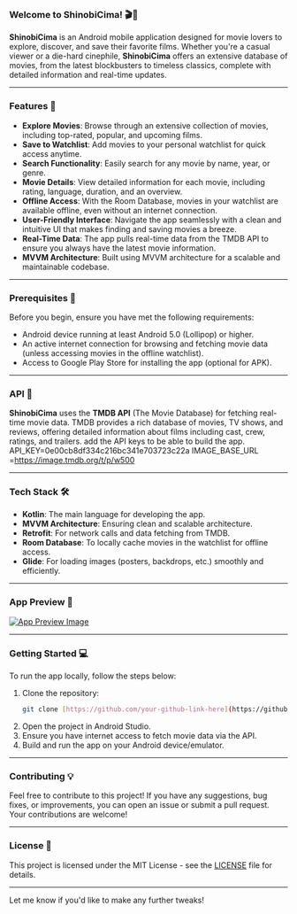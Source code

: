 

### Welcome to **ShinobiCima**! 🎬🍿  

**ShinobiCima** is an Android mobile application designed for movie lovers to explore, discover, and save their favorite films. Whether you're a casual viewer or a die-hard cinephile, **ShinobiCima** offers an extensive database of movies, from the latest blockbusters to timeless classics, complete with detailed information and real-time updates.  

---

### Features 🌟  

- **Explore Movies**: Browse through an extensive collection of movies, including top-rated, popular, and upcoming films.
- **Save to Watchlist**: Add movies to your personal watchlist for quick access anytime.
- **Search Functionality**: Easily search for any movie by name, year, or genre.
- **Movie Details**: View detailed information for each movie, including rating, language, duration, and an overview.
- **Offline Access**: With the Room Database, movies in your watchlist are available offline, even without an internet connection.
- **User-Friendly Interface**: Navigate the app seamlessly with a clean and intuitive UI that makes finding and saving movies a breeze.
- **Real-Time Data**: The app pulls real-time data from the TMDB API to ensure you always have the latest movie information.
- **MVVM Architecture**: Built using MVVM architecture for a scalable and maintainable codebase.

---

### Prerequisites 🎯  
Before you begin, ensure you have met the following requirements:
- Android device running at least Android 5.0 (Lollipop) or higher.
- An active internet connection for browsing and fetching movie data (unless accessing movies in the offline watchlist).
- Access to Google Play Store for installing the app (optional for APK).

---

### API 🔗  
**ShinobiCima** uses the **TMDB API** (The Movie Database) for fetching real-time movie data. TMDB provides a rich database of movies, TV shows, and reviews, offering detailed information about films including cast, crew, ratings, and trailers. 
add the API keys to be able to build the app.
API_KEY=0e00cb8df334c216bc341e703723c22a
IMAGE_BASE_URL =https://image.tmdb.org/t/p/w500

---

### Tech Stack 🛠️  
- **Kotlin**: The main language for developing the app.
- **MVVM Architecture**: Ensuring clean and scalable architecture.
- **Retrofit**: For network calls and data fetching from TMDB.
- **Room Database**: To locally cache movies in the watchlist for offline access.
- **Glide**: For loading images (posters, backdrops, etc.) smoothly and efficiently.

---

### App Preview 📲  
[![App Preview Image](your-image-link-here)](https://github.com/user-attachments/assets/a1f313cf-cc62-4e31-a9e2-34b2b5e82158
)

---

### Getting Started 💻  
To run the app locally, follow the steps below:
1. Clone the repository:
   ```bash
   git clone [https://github.com/your-github-link-here](https://github.com/ShinobiBoi/Shinobi_Cima)
   ```
2. Open the project in Android Studio.
3. Ensure you have internet access to fetch movie data via the API.
4. Build and run the app on your Android device/emulator.

---

### Contributing 💡  
Feel free to contribute to this project! If you have any suggestions, bug fixes, or improvements, you can open an issue or submit a pull request. Your contributions are welcome!

---

### License 📄  
This project is licensed under the MIT License - see the [LICENSE](LICENSE) file for details.

---

Let me know if you'd like to make any further tweaks!
